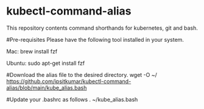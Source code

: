 # kubectl-command-alias
This repository contents command shorthands for kubernetes, git and bash.

#Pre-requisites
Please have the following tool installed in your system. 

Mac:
brew install fzf

Ubuntu: 
sudo apt-get install fzf


#Download the alias file to the desired directory.
wget -O ~/ https://github.com/ipsitkumar/kubectl-command-alias/blob/main/kube_alias.bash

#Update your .bashrc as follows
. ~/kube_alias.bash
